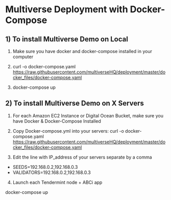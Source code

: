 # Multiverse Deployment with Docker-Compose

## 1) To install Multiverse Demo on Local

1. Make sure you have docker and docker-compose installed in your computer

2. curl -o docker-compose.yaml https://raw.githubusercontent.com/multiverseHQ/deployment/master/docker_files/docker-compose.yaml

3. docker-compose up

## 2) To install Multiverse Demo on X Servers

1. For each Amazon EC2 Instance or Digital Ocean Bucket, make sure you have Docker & Docker-Compose Installed

2. Copy Docker-compose.yml into your servers: curl -o docker-compose.yaml https://raw.githubusercontent.com/multiverseHQ/deployment/master/docker_files/docker-compose.yaml

3. Edit the line with IP_address of your servers separate by a comma

- SEEDS=192.168.0.2,192.168.0.3
- VALIDATORS=192.168.0.2,192.168.0.3

4. Launch each Tendermint node + ABCi app 

docker-compose up
